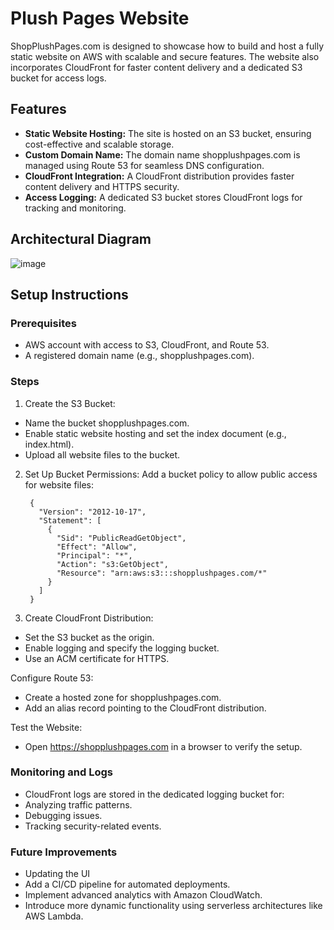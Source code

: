 # Plush Pages Website
ShopPlushPages.com is designed to showcase how to build and host a fully static website on AWS with scalable and secure features. The website also incorporates CloudFront for faster content delivery and a dedicated S3 bucket for access logs.  

## Features

- **Static Website Hosting:** The site is hosted on an S3 bucket, ensuring cost-effective and scalable storage.
- **Custom Domain Name:** The domain name shopplushpages.com is managed using Route 53 for seamless DNS configuration.
- **CloudFront Integration:** A CloudFront distribution provides faster content delivery and HTTPS security.
- **Access Logging:** A dedicated S3 bucket stores CloudFront logs for tracking and monitoring.

## Architectural Diagram

![image](https://github.com/user-attachments/assets/58fcae14-6987-49c3-953d-e66470285a08)

## Setup Instructions

### Prerequisites
- AWS account with access to S3, CloudFront, and Route 53.
- A registered domain name (e.g., shopplushpages.com).

### Steps

1. Create the S3 Bucket:
  - Name the bucket shopplushpages.com.
  - Enable static website hosting and set the index document (e.g., index.html).
  - Upload all website files to the bucket.

2. Set Up Bucket Permissions:
Add a bucket policy to allow public access for website files:

        {
          "Version": "2012-10-17",
          "Statement": [
            {
              "Sid": "PublicReadGetObject",
              "Effect": "Allow",
              "Principal": "*",
              "Action": "s3:GetObject",
              "Resource": "arn:aws:s3:::shopplushpages.com/*"
            }
          ]
        }

3. Create CloudFront Distribution:
- Set the S3 bucket as the origin.
- Enable logging and specify the logging bucket.
- Use an ACM certificate for HTTPS.

Configure Route 53:
- Create a hosted zone for shopplushpages.com.
- Add an alias record pointing to the CloudFront distribution.

Test the Website:
- Open https://shopplushpages.com in a browser to verify the setup.

### Monitoring and Logs
- CloudFront logs are stored in the dedicated logging bucket for:
- Analyzing traffic patterns.
- Debugging issues.
- Tracking security-related events.

### Future Improvements
- Updating the UI 
- Add a CI/CD pipeline for automated deployments.
- Implement advanced analytics with Amazon CloudWatch.
- Introduce more dynamic functionality using serverless architectures like AWS Lambda.


